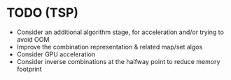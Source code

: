 TODO (TSP)
==========
- Consider an additional algorithm stage, for acceleration and/or trying to avoid OOM
- Improve the combination representation & related map/set algos
- Consider GPU acceleration
- Consider inverse combinations at the halfway point to reduce memory footprint

